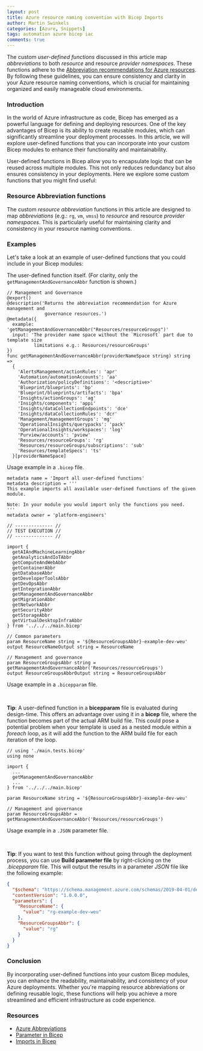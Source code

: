 ```yaml
---
layout: post
title: Azure resource naming convention with Bicep Imports
author: Martin Swinkels
categories: [Azure, Snippets]
tags: automation azure bicep iac
comments: true
---
```


The custom <i>user-defined functions</i> discussed in this article map _abbreviations_ to both _resource_ and resource _provider namespaces_. These functions adhere to the [Abbreviation recommendations for Azure resources](https://learn.microsoft.com/en-us/azure/cloud-adoption-framework/ready/azure-best-practices/resource-abbreviations). By following these guidelines, you can ensure consistency and clarity in your Azure resource naming conventions, which is crucial for maintaining organized and easily manageable cloud environments.

### Introduction

In the world of Azure infrastructure as code, Bicep has emerged as a powerful language for defining and deploying resources. One of the key advantages of Bicep is its ability to create reusable modules, which can significantly streamline your deployment processes. In this article, we will explore user-defined functions that you can incorporate into your custom Bicep modules to enhance their functionality and maintainability.

User-defined functions in Bicep allow you to encapsulate logic that can be reused across multiple modules. This not only reduces redundancy but also ensures consistency in your deployments. Here we explore some custom functions that you might find useful:

### Resource Abbreviation functions

The custom _resource abbreviation_ functions in this article are designed to map _abbreviations_ (e.g.: `rg`, `vm`, `vmss`) to _resource_ and resource _provider namespaces_. This is particularly useful for maintaining clarity and consistency in your resource naming conventions.

### Examples
Let's take a look at an example of user-defined functions that you could include in your Bicep modules:

The user-defined function itself. (For clarity, only the `getManagementAndGovernanceAbbr` function is shown.)

```bicep
// Management and Governance
@export()
@description('Returns the abbreviation recommendation for Azure management and 
              governance resources.')
@metadata({
  example: 'getManagementAndGovernanceAbbr("Resources/resourceGroups")'
  input: 'The provider name space without the `Microsoft` part due to template size 
          limitations e.g.: Resources/resourceGroups'
})
func getManagementAndGovernanceAbbr(providerNameSpace string) string =>
  {
    'AlertsManagement/actionRules': 'apr'
    'Automation/automationAccounts': 'aa'
    'Authorization/policyDefinitions': '<descriptive>'
    'Blueprint/blueprints': 'bp'
    'Blueprint/blueprints/artifacts': 'bpa'
    'Insights/actionGroups': 'ag'
    'Insights/components': 'appi'
    'Insights/dataCollectionEndpoints': 'dce'
    'Insights/dataCollectionRules': 'dcr'
    'Management/managementGroups': 'mg'
    'OperationalInsights/querypacks': 'pack'
    'OperationalInsights/workspaces': 'log'
    'Purview/accounts': 'pview'
    'Resources/resourceGroups': 'rg'
    'Resources/resourceGroups/subscriptions': 'sub'
    'Resources/templateSpecs': 'ts'
  }[providerNameSpace]
```

Usage example in a `.bicep` file.

```bicep
metadata name = 'Import all user-defined functions'
metadata description = '''
This example imports all available user-defined functions of the given module.

Note: In your module you would import only the functions you need.
'''
metadata owner = 'platform-engineers'

// -------------- //
// TEST EXECUTION //
// -------------- //

import {
  getAIAndMachineLearningAbbr
  getAnalyticsAndIoTAbbr
  getComputeAndWebAbbr
  getContainerAbbr
  getDatabaseAbbr
  getDeveloperToolsAbbr
  getDevOpsAbbr
  getIntegrationAbbr
  getManagementAndGovernanceAbbr
  getMigrationAbbr
  getNetworkAbbr
  getSecurityAbbr
  getStorageAbbr
  getVirtualDesktopInfraAbbr
} from '../../../main.bicep'

// Common parameters
param ResourceName string = '${ResourceGroupsAbbr}-example-dev-weu'
output ResourceNameOutput string = ResourceName

// Management and governance
param ResourceGroupsAbbr string = getManagementAndGovernanceAbbr('Resources/resourceGroups')
output ResourceGroupsAbbrOutput string = ResourceGroupsAbbr
```

Usage example in a `.bicepparam` file.

<br>

<div class="tip">
    <p><strong>Tip</strong>: A user-defined function in a <b>bicepparam</b> file is evaluated during design-time. This offers an advantage over using it in a <b>bicep</b> file, where the function becomes part of the actual ARM build file. This could pose a potential problem when your template is used as a nested module within a <i>foreach</i> loop, as it will add the function to the ARM build file for each iteration of the loop.</p>
</div>

```bicep
// using './main.tests.bicep'
using none

import {
  ...
  getManagementAndGovernanceAbbr
  ...
} from '../../../main.bicep'

param ResourceName string = '${ResourceGroupsAbbr}-example-dev-weu'

// Management and governance
param ResourceGroupsAbbr = getManagementAndGovernanceAbbr('Resources/resourceGroups')
```

Usage example in a `.JSON` parameter file.

<br>

<div class="tip">
    <p><strong>Tip</strong>: If you want to test this function without going through the deployment process, you can use <b>Build parameter file</b> by right-clicking on the <i>.bicepparam</i> file. This will output the results in a parameter <i>JSON</i> file like the following example:</p>
</div>

```json
{
  "$schema": "https://schema.management.azure.com/schemas/2019-04-01/deploymentParameters.json#",
  "contentVersion": "1.0.0.0",
  "parameters": {
    "ResourceName": {
      "value": "rg-example-dev-weu"
    },
    "ResourceGroupsAbbr": {
      "value": "rg"
    }
  }
}
```

### Conclusion

By incorporating user-defined functions into your custom Bicep modules, you can enhance the readability, maintainability, and consistency of your Azure deployments. Whether you're mapping resource abbreviations or defining reusable logic, these functions will help you achieve a more streamlined and efficient infrastructure as code experience.

### Resources

- <a href="https://learn.microsoft.com/en-us/azure/cloud-adoption-framework/ready/azure-best-practices/resource-abbreviations" target="_blanc">Azure Abbreviations</a>
- <a href="https://learn.microsoft.com/en-us/azure/azure-resource-manager/bicep/parameters" target="_blanc">Parameter in Bicep</a>
- <a href="https://learn.microsoft.com/en-us/azure/azure-resource-manager/bicep/bicep-import" target="_blanc">Imports in Bicep</a>
